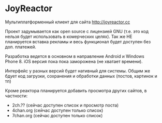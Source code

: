 JoyReactor
==========

Мультиплатформенный клиент для сайта http://joyreactor.cc

Проект задумывается как open source с лицензией GNU (т.е. это код нельзя будет использовать в комерческих целях).
Так же НЕ планируется вставка рекламы и весь функционал будет доступен без доп. платежей.

Разработка ведется в основном в направление Android и Windows Phone 8. 
iOS версия пока пока заморожена (не хватает времени).

Интерфейс у разных версий будет нативный для системы.
Общим же бдует код загрузки, сохранения и обработки данных (постов, картинок и тп)

Кроме реактора планируется добавить просмотра других сайтов, в частности:
* 2ch.?? (сейчас доступен список и просмотр поста)
* 4chan.org (сейчас доступен только список)
* 7chan.org (сейчас доступен только список)
